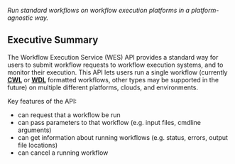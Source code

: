 *Run standard workflows on workflow execution platforms in a platform-agnostic way.*

## Executive Summary

The Workflow Execution Service (WES) API provides a standard way for users to submit workflow requests to workflow execution systems, and to monitor their execution. This API lets users run a single workflow (currently [**CWL**](https://www.commonwl.org/) or [**WDL**](http://www.openwdl.org/) formatted workflows, other types may be supported in the future) on multiple different platforms, clouds, and environments.

Key features of the API:

+ can request that a workflow be run
+ can pass parameters to that workflow (e.g. input files, cmdline arguments)
+ can get information about running workflows (e.g. status, errors, output file locations)
+ can cancel a running workflow